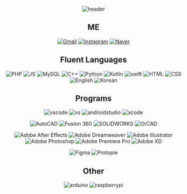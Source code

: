 <div align="center">
  
![header](https://capsule-render.vercel.app/api?type=waving&color=auto&height=300&section=header&text=hsun05&fontSize=90)

## ME
[![Gmail](https://img.shields.io/badge/gwangho.hong05-EA4335?style=for-the-badge&logo=gmail&logoColor=fff)](mailto:gwangho.hong05@gmail.com)
[![Instagram](https://img.shields.io/badge/@hsun05-E4405F?style=for-the-badge&logo=instagram&logoColor=fff)](https://instagram.com/hsun05)
[![Naver](https://img.shields.io/badge/홍광호-03C75A?style=for-the-badge&logo=naver&logoColor=fff)](https://search.naver.com/search.naver?where=nexearch&sm=tab_etc&mra=bjky&pkid=1&os=32008205&qvt=0&query=%ED%99%8D%EA%B4%91%ED%98%B8)

## Fluent Languages
![PHP](https://img.shields.io/badge/PHP-777BB4?style=for-the-badge&logo=php&logoColor=fff)
![JS](https://img.shields.io/badge/JavaScript-F7DF1E?style=for-the-badge&logo=javascript&logoColor=fff)
![MySQL](https://img.shields.io/badge/MySQL-4479A1?style=for-the-badge&logo=mysql&logoColor=fff)
![C++](https://img.shields.io/badge/C++-00599C?style=for-the-badge&logo=c++&logoColor=fff)
![Python](https://img.shields.io/badge/Python-3776AB?style=for-the-badge&logo=python&logoColor=fff)
![Kotlin](https://img.shields.io/badge/Kotlin-7F52FF?style=for-the-badge&logo=kotlin&logoColor=fff)
![swift](https://img.shields.io/badge/Swift-F05138?style=for-the-badge&logo=swift&logoColor=fff)
![HTML](https://img.shields.io/badge/HTML5-E34F26?style=for-the-badge&logo=html5&logoColor=fff)
![CSS](https://img.shields.io/badge/css3-1572B6?style=for-the-badge&logo=css3&logoColor=fff)
![English](https://img.shields.io/badge/English-000000?style=for-the-badge&logo=googleearth&logoColor=fff)
![Korean](https://img.shields.io/badge/Korean-000000?style=for-the-badge&logo=googleearth&logoColor=fff)

## Programs
![vscode](https://img.shields.io/badge/VS_CODE-007ACC?style=for-the-badge&logo=visualstudiocode&logoColor=fff)
![vs](https://img.shields.io/badge/VISUAL_STUDIO-5C2D91?style=for-the-badge&logo=visualstudio&logoColor=fff)
![androidstudio](https://img.shields.io/badge/Android_Studio-3DDC84?style=for-the-badge&logo=androidstudio&logoColor=fff)
![xcode](https://img.shields.io/badge/Xcode-147EFB?style=for-the-badge&logo=xcode&logoColor=fff)

![AutoCAD](https://img.shields.io/badge/AUTOCAD-000000?style=for-the-badge&logo=autodesk&logoColor=fff)
![Fusion 360](https://img.shields.io/badge/FUSION_360-000000?style=for-the-badge&logo=autodesk&logoColor=fff)
![SOLIDWORKS](https://img.shields.io/badge/SOLIDWORKS-005386?style=for-the-badge&logo=dassaultsystemes&logoColor=fff)
![OrCAD](https://img.shields.io/badge/OrCAD-03234B?style=for-the-badge&logo=stmicroelectronics&logoColor=fff)

![Adobe After Effects](https://img.shields.io/badge/Adobe_After_Effects-9999FF?style=for-the-badge&logo=adobeaftereffects&logoColor=fff)
![Adobe Dreamweaver](https://img.shields.io/badge/Adobe_Dreamweaver-FF61F6?style=for-the-badge&logo=adobedreamweaver&logoColor=fff)
![Adobe Illustrator](https://img.shields.io/badge/Adobe_Illustrator-FF9A00?style=for-the-badge&logo=adobeillustrator&logoColor=fff)
![Adobe Photoshop](https://img.shields.io/badge/Adobe_Photoshop-31A8FF?style=for-the-badge&logo=adobephotoshop&logoColor=fff)
![Adobe Premiere Pro](https://img.shields.io/badge/Adobe_Premiere_Pro-9999FF?style=for-the-badge&logo=adobepremierepro&logoColor=fff)
![Adobe XD](https://img.shields.io/badge/Adobe_XD-FF61F6?style=for-the-badge&logo=adobexd&logoColor=fff)

![Figma](https://img.shields.io/badge/Figma-F24E1E?style=for-the-badge&logo=figma&logoColor=fff)
![Protopie](https://img.shields.io/badge/ProtoPie-FF746C?style=for-the-badge&logoColor=fff)

## Other
![arduino](https://img.shields.io/badge/Arduino-00878F?style=for-the-badge&logo=arduino&logoColor=fff)
![raspberrypi](https://img.shields.io/badge/Raspberry_Pi-A22846?style=for-the-badge&logo=raspberrypi&logoColor=fff)
</div>
